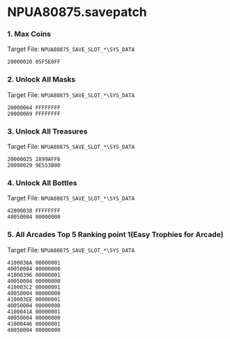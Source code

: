 # NPUA80875.savepatch

### 1. Max Coins

Target File: `NPUA80875_SAVE_SLOT_*\SYS_DATA`

```
20000020 05F5E0FF
```

### 2. Unlock All Masks

Target File: `NPUA80875_SAVE_SLOT_*\SYS_DATA`

```
20000064 FFFFFFFF
20000069 FFFFFFFF
```

### 3. Unlock All Treasures

Target File: `NPUA80875_SAVE_SLOT_*\SYS_DATA`

```
20000025 2899AFF6
20000029 9E553B00
```

### 4. Unlock All Bottles

Target File: `NPUA80875_SAVE_SLOT_*\SYS_DATA`

```
42000038 FFFFFFFF
40050004 00000000
```

### 5. All Arcades Top 5 Ranking point 1(Easy Trophies for Arcade)

Target File: `NPUA80875_SAVE_SLOT_*\SYS_DATA`

```
4100036A 00000001
40050004 00000000
41000396 00000001
40050004 00000000
410003C2 00000001
40050004 00000000
410003EE 00000001
40050004 00000000
4100041A 00000001
40050004 00000000
41000446 00000001
40050004 00000000
```

